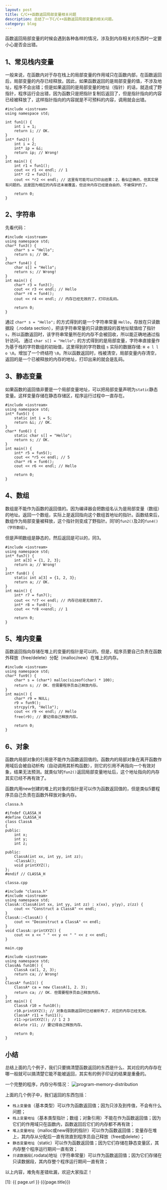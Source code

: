 ```yaml
---
layout: post
title: C/C++函数返回局部变量相关问题
description: 总结了一下C/C++函数返回局部变量的相关问题。
category: blog
---
```


函数返回局部变量的时候会遇到各种各样的情况，涉及到内存相关的东西时一定要小心是否会出错。

## 1、常见栈内变量

一般来说，在函数内对于存在栈上的局部变量的作用域只在函数内部，在函数返回后，局部变量的内存已经释放。因此，如果函数返回的是局部变量的值，不涉及地址，程序不会出错；但是如果返回的是局部变量的地址（指针）的话，就造成了野指针，程序运行会出错，因为函数只是把指针复制后返回了，但是指针指向的内容已经被释放了，这样指针指向的内容就是不可预料的内容，调用就会出错。

	#include <iostream>
	using namespace std;
	
	int fun1() {
	    int i = 1;
	    return i; // OK.
	}
	int* fun2() {
	    int i = 2;
	    int* ip = &i;
	    return ip; // Wrong!
	}
	int main() {
	    int r1 = fun1();
	    cout << r1 << endl; // 1
	    int* r2 = fun2();
	    cout << *r2 << endl; // 这里有可能可以打印出结果：2，看似正确的，但其实是有问题的。这是因为相应的内存还未被覆盖，但这块内存已经是自由的、不被保护的了。
	
	    return 0;
	}


## 2、字符串

先看代码：

	#include <iostream>
	using namespace std;
	char* fun3() {
	    char* s = "Hello";
	    return s; // OK.
	}
	char* fun4() {
	    char s[] = "Hello";
	    return s; // Wrong!
	}
	int main() {
	    char* r3 = fun3();
	    cout << r3 << endl; // Hello
	    char* r4 = fun4();
	    cout << r4 << endl; // 内存已经无效的了。打印出乱码。
	
	    return 0;
	}




通过 `char* s = "Hello";` 的方式得到的是一个字符串常量 `Hello`，存放在只读数据段（.rodata section），把该字符串常量的只读数据段的首地址赋值给了指针 `s`，所以函数返回时，该字符串常量所在的内存不会被回收，所以能正确地通过指针访问。
通过 `char s[] = "Hello";` 的方式得到的是局部变量，字符串直接量作为基于栈的字符数组的初始值，这里得到的字符数组 `s` 实际的数据存储: `H e l l o \0`。增加了一个终结符 `\0`。所以函数返回时，栈被清空，局部变量内存清空，返回的是一个已被释放的内存的地址，打印出来的就会是乱码。

## 3、静态变量

如果函数的返回值非要是一个局部变量地址，可以把局部变量声明为`static`静态变量。这样变量存储在静态存储区，程序运行过程中一直存在。

	#include <iostream>
	using namespace std;
	int* fun5() {
	    static int i = 5;
	    return &i; // OK.
	}
	char* fun6() {
	    static char s[] = "Hello";
	    return s; // OK.
	}
	int main() {
	    int* r5 = fun5();
	    cout << *r5 << endl; // 5
	    char* r6 = fun6();
	    cout << r6 << endl; // Hello
	
	    return 0;
	}



## 4、数组

数组是不能作为函数的返回值的。因为编译器会把数组名认为是局部变量（数组）的地址。返回一个数组，实际上是返回指向这个数组首地址的指针。函数结束后，数组作为局部变量被释放，这个指针则变成了野指针。同1的`fun2()`及2的`fun4()（字符数组）`。

但是声明数组是静态的，然后返回是可以的，同3。

	#include <iostream>
	using namespace std;
	int* fun7() {
	    int a[3] = {1, 2, 3};
	    return a; // Wrong!
	}
	int* fun8() {
	    static int a[3] = {1, 2, 3};
	    return a; // OK.
	}
	int main() {
	    int* r7 = fun7();
	    cout << *r7 << endl; // 内存已经是无效的了。
	    int* r8 = fun8();
	    cout << *r8 <<endl; // 1
	
	    return 0;
	}



## 5、堆内变量

函数返回指向存储在堆上的变量的指针是可以的。但是，程序员要自己负责在函数外释放（free/delete）分配（malloc/new）在堆上的内存。

	#include <iostream>
	using namespace std;
	char* fun9() {
	    char* s = (char*) malloc(sizeof(char) * 100);
	    return s; // OK. 但需要程序员自己释放内存。
	}
	int main() {
	    char* r9 = NULL;
	    r9 = fun9();
	    strcpy(r9, "Hello");
	    cout << r9 << endl; // Hello
	    free(r9); // 要记得自己释放内存。
	
	    return 0;
	}


## 6、对象
函数内局部对象的引用是不能作为函数返回值的。函数内的局部对象在离开函数作用域后会被自动析构（自动调用其析构函数），则它的引用不再指向一个有效对象，结果无法预测。就类似1的`fun2()`返回局部变量地址后，这个地址指向的内存其实已经不再有效了。

函数内用new创建的堆上的对象的指针是可以作为函数返回值的，但是类似5要程序员自己负责在函数外释放对象内存。


`classa.h`

	#ifndef CLASSA_H
	#define CLASSA_H
	class ClassA
	{
	public:
	    int x;
	    int y;
	    int z;
	
	public:
	    ClassA(int xx, int yy, int zz);
	    ~ClassA();
	    void printXYZ();
	};
	#endif // CLASSA_H

`classa.cpp`

	#include "classa.h"
	#include <iostream>
	using namespace std;
	ClassA::ClassA(int xx, int yy, int zz) : x(xx), y(yy), z(zz) {
	    cout << "Construct a ClassA" << endl;
	}
	ClassA::~ClassA() {
	    cout << "Deconstruct a ClassA" << endl;
	}
	void ClassA::printXYZ() {
	    cout << x << " " << y << " " << z << endl;
	}

`main.cpp`

	#include <iostream>
	using namespace std;
	ClassA& fun10() {
	    ClassA ca(1, 2, 3);
	    return ca; // Wrong!
	}
	ClassA* fun11() {
	    ClassA* ca = new ClassA(1, 2. 3);
	    return ca; // OK. 但需要程序员自己释放内存。
	}
	int main() {
	    ClassA r10 = fun10();
	    r10.printXYZ(); // 对象在函数返回时已经被析构了，对应的内存已经无效。
	    ClassA* r11 = fun11();
	    r11->printXYZ(); // 1 2 3
	    delete r11; // 要记得自己释放内存。
	
	    return 0;
	}



## 小结
总结上面的几个例子，我们只要搞清楚函数返回的东西是什么、其对应的内存存在哪一般就可以搞清楚它能不能被返回，其实有的例子印证的结果是重叠的。

一个完整的程序，内存分布情况：
<img src="/images/function-returns/program-memory-distribution.png" alt="program-memory-distribution">

上面的几个例子中，我们返回的东西包括：

- `栈上变量值`（基本类型）可以作为函数返回值；因为只涉及到传值，不会有什么问题；
- `栈上变量地址`（基本类型指针；数组；对象引用）不能在作为函数返回值；因为它们的作用域只在函数内，函数返回后它们的内存都不再有效；
- `堆上变量地址`（malloc或new得到的指针）可以作为函数返回值；变量存在堆上，其内存从分配后一直有效直到程序员自己释放（free或delete）；
- `静态变量地址`（static）可以作为函数返回值；因为它们存储在静态变量区，其内存整个程序运行期间一直有效；
- `只读数据段`(.rodata)地址（字符串常量）可以作为函数返回值；因为它们存储在只读数据段，其内存整个程序运行期间一直有效；

以上内容，难免有差错纰漏，欢迎大家指正！


[SamirChen]: http://www.samirchen.com "SamirChen"
[1]: {{ page.url }} ({{page.title}})

